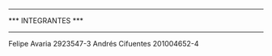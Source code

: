 *******************
*** INTEGRANTES ***
*******************

Felipe Avaria			2923547-3
Andrés Cifuentes		201004652-4

